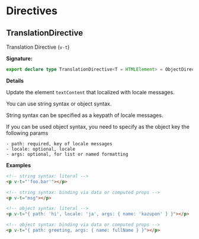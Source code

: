 # Directives

## TranslationDirective

Translation Directive (`v-t`)

**Signature:**
```typescript
export declare type TranslationDirective<T = HTMLElement> = ObjectDirective<T>;
```

**Details**

Update the element `textContent` that localized with locale messages.

You can use string syntax or object syntax.

String syntax can be specified as a keypath of locale messages.

If you can be used object syntax, you need to specify as the object key the following params
```
- path: required, key of locale messages
- locale: optional, locale
- args: optional, for list or named formatting
```



**Examples**


```html
<!-- string syntax: literal -->
<p v-t="'foo.bar'"></p>

<!-- string syntax: binding via data or computed props -->
<p v-t="msg"></p>

<!-- object syntax: literal -->
<p v-t="{ path: 'hi', locale: 'ja', args: { name: 'kazupon' } }"></p>

<!-- object syntax: binding via data or computed props -->
<p v-t="{ path: greeting, args: { name: fullName } }"></p>
```




